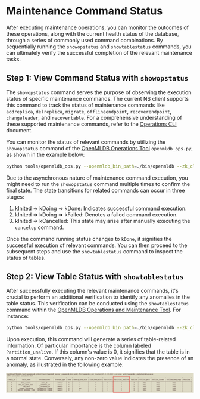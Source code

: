 # Maintenance Command Status

After executing maintenance operations, you can monitor the outcomes of these operations, along with the current health status of the database, through a series of commonly used command combinations. By sequentially running the `showopstatus` and `showtablestatus` commands, you can ultimately verify the successful completion of the relevant maintenance tasks.

## Step 1: View Command Status with `showopstatus`

The `showopstatus` command serves the purpose of observing the execution status of specific maintenance commands. The current NS client supports this command to track the status of maintenance commands like `addreplica`, `delreplica`, `migrate`, `offlineendpoint`, `recoverendpoint`, `changeleader`, and `recovertable`. For a comprehensive understanding of these supported maintenance commands, refer to the [Operations CLI](./cli.md) document.

You can monitor the status of relevant commands by utilizing the `showopstatus` command of the [OpenMLDB Operations Tool](./openmldb_ops.md) `openmldb_ops.py`, as shown in the example below:

```bash
python tools/openmldb_ops.py --openmldb_bin_path=./bin/openmldb --zk_cluster=127.0.0.1:2181 --zk_root_path=/openmldb --cmd=showopstatus
```

Due to the asynchronous nature of maintenance command execution, you might need to run the `showopstatus` command multiple times to confirm the final state. The state transitions for related commands can occur in three stages:

1. kInited => kDoing => kDone: Indicates successful command execution.
2. kInited => kDoing => kFailed: Denotes a failed command execution.
3. kInited => kCancelled: This state may arise after manually executing the `cancelop` command.

Once the command running status changes to `kDone`, it signifies the successful execution of relevant commands. You can then proceed to the subsequent steps and use the `showtablestatus` command to inspect the status of tables.

## Step 2: View Table Status with `showtablestatus`

After successfully executing the relevant maintenance commands, it's crucial to perform an additional verification to identify any anomalies in the table status. This verification can be conducted using the `showtablestatus` command within the [OpenMLDB Operations and Maintenance Tool](./openmldb_ops.md). For instance:

```bash
python tools/openmldb_ops.py --openmldb_bin_path=./bin/openmldb --zk_cluster=127.0.0.1:2181 --zk_root_path=/openmldb --cmd=showtablestatus
```

Upon execution, this command will generate a series of table-related information. Of particular importance is the column labeled `Partition_unalive`. If this column's value is 0, it signifies that the table is in a normal state. Conversely, any non-zero value indicates the presence of an anomaly, as illustrated in the following example:

![image-20230113144942187](images/showtablestatus.png)
